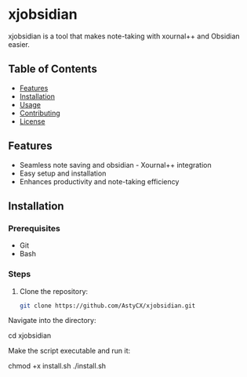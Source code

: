 # xjobsidian

xjobsidian is a tool that makes note-taking with xournal++ and Obsidian easier.

## Table of Contents
- [Features](#features)
- [Installation](#installation)
- [Usage](#usage)
- [Contributing](#contributing)
- [License](#license)

## Features
- Seamless note saving and obsidian - Xournal++ integration
- Easy setup and installation
- Enhances productivity and note-taking efficiency

## Installation

### Prerequisites
- Git
- Bash

### Steps
1. Clone the repository:
   ```sh
   git clone https://github.com/AstyCX/xjobsidian.git

Navigate into the directory:

cd xjobsidian

Make the script executable and run it:

chmod +x install.sh
./install.sh
